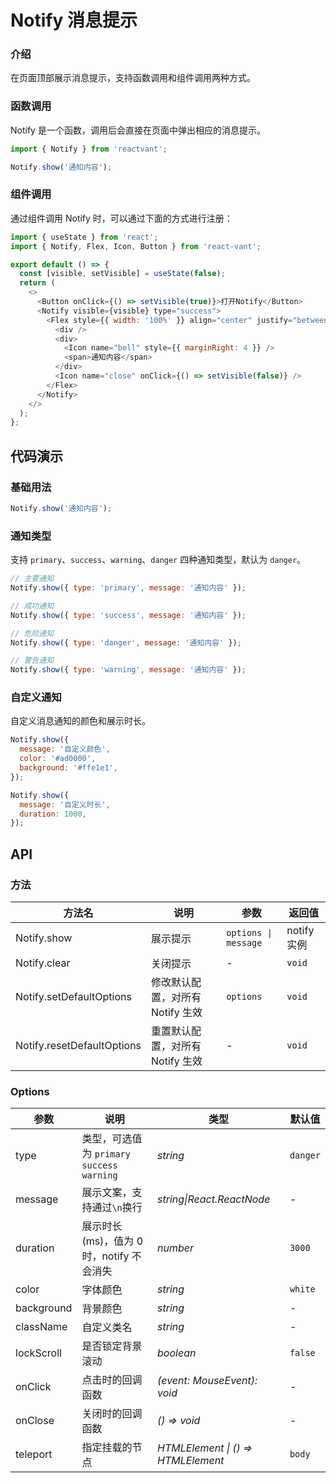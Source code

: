 # Notify 消息提示

### 介绍

在页面顶部展示消息提示，支持函数调用和组件调用两种方式。

### 函数调用

Notify 是一个函数，调用后会直接在页面中弹出相应的消息提示。

```js
import { Notify } from 'reactvant';

Notify.show('通知内容');
```

### 组件调用

通过组件调用 Notify 时，可以通过下面的方式进行注册：

```js
import { useState } from 'react';
import { Notify, Flex, Icon, Button } from 'react-vant';

export default () => {
  const [visible, setVisible] = useState(false);
  return (
    <>
      <Button onClick={() => setVisible(true)}>打开Notify</Button>
      <Notify visible={visible} type="success">
        <Flex style={{ width: '100%' }} align="center" justify="between">
          <div />
          <div>
            <Icon name="bell" style={{ marginRight: 4 }} />
            <span>通知内容</span>
          </div>
          <Icon name="close" onClick={() => setVisible(false)} />
        </Flex>
      </Notify>
    </>
  );
};
```

## 代码演示

### 基础用法

```jsx
Notify.show('通知内容');
```

### 通知类型

支持 `primary`、`success`、`warning`、`danger` 四种通知类型，默认为 `danger`。

```js
// 主要通知
Notify.show({ type: 'primary', message: '通知内容' });

// 成功通知
Notify.show({ type: 'success', message: '通知内容' });

// 危险通知
Notify.show({ type: 'danger', message: '通知内容' });

// 警告通知
Notify.show({ type: 'warning', message: '通知内容' });
```

### 自定义通知

自定义消息通知的颜色和展示时长。

```jsx
Notify.show({
  message: '自定义颜色',
  color: '#ad0000',
  background: '#ffe1e1',
});

Notify.show({
  message: '自定义时长',
  duration: 1000,
});
```

## API

### 方法

| 方法名 | 说明 | 参数 | 返回值 |
| --- | --- | --- | --- |
| Notify.show | 展示提示 | `options \| message` | notify 实例 |
| Notify.clear | 关闭提示 | - | `void` |
| Notify.setDefaultOptions | 修改默认配置，对所有 Notify 生效 | `options` | `void` |
| Notify.resetDefaultOptions | 重置默认配置，对所有 Notify 生效 | - | `void` |

### Options

| 参数 | 说明 | 类型 | 默认值 |
| --- | --- | --- | --- |
| type | 类型，可选值为 `primary` `success` `warning` | _string_ | `danger` |
| message | 展示文案，支持通过`\n`换行 | _string\|React.ReactNode_ | - |
| duration | 展示时长(ms)，值为 0 时，notify 不会消失 | _number_ | `3000` |
| color | 字体颜色 | _string_ | `white` |
| background | 背景颜色 | _string_ | - |
| className | 自定义类名 | _string_ | - |
| lockScroll | 是否锁定背景滚动 | _boolean_ | `false` |
| onClick | 点击时的回调函数 | _(event: MouseEvent): void_ | - |
| onClose | 关闭时的回调函数 | _() => void_ | - |
| teleport | 指定挂载的节点 | _HTMLElement \| () => HTMLElement_ | `body` |
